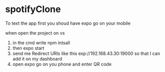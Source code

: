 # spotifyClone
To text the app 
first you shoud have expo go on your mobile 

when open the project on vs
1. in the cmd write npm intsall 
2. then expo start
3. send me Redirect URIs like this exp://192.168.43.30:19000 so that I can add it on my dashboard 
4. open expo go on you phone and enter QR code 
